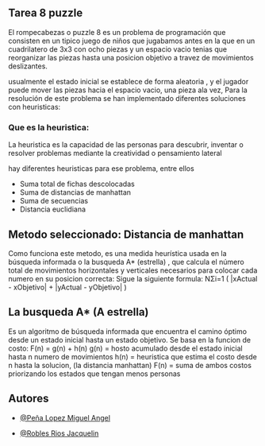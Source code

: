 ## Tarea 8 puzzle

El rompecabezas o puzzle 8 es un problema de programación que consisten en un tipico juego de niños que jugabamos antes en la que en un cuadrilatero de 3x3 con ocho piezas y un espacio vacio tenias que reorganizar las piezas hasta una posicion objetivo a travez de movimientos deslizantes.

usualmente el estado inicial se establece de forma aleatoria , y el jugador puede mover las piezas hacia el espacio vacio, una pieza ala vez, Para la resolución de este problema se han implementado diferentes soluciones con heuristicas:

### Que es la heuristica:

La heuristica es la capacidad de las personas para descubrir, inventar o resolver problemas mediante la creatividad o pensamiento lateral

hay diferentes heuristicas para ese problema, entre ellos

- Suma total de fichas descolocadas
- Suma de distancias de manhattan
- Suma de secuencias
- Distancia euclidiana

## Metodo seleccionado: Distancia de manhattan

Como funciona este metodo, es una medida heurística usada en la búsqueda informada o la busqueda A\* (estrella) , que calcula el número total de movimientos horizontales y verticales necesarios para colocar cada numero en su posicion correcta: Sigue la siguiente formula: NΣi=1 ( |xActual - xObjetivo| + |yActual - yObjetivo| )

## La busqueda A\* (A estrella)

Es un algoritmo de búsqueda informada que encuentra el camino óptimo desde un estado inicial hasta un estado objetivo. Se basa en la funcion de costo:
F(n) = g(n) + h(n)
g(n) = hosto acumulado desde el estado inicial hasta n numero de movimientos
h(n) = heuristica que estima el costo desde n hasta la solucion, (la distancia manhattan)
F(n) = suma de ambos costos priorizando los estados que tengan menos personas

## Autores

- [@Peña Lopez Miguel Angel](https://github.com/KingSplatt)

- [@Robles Rios Jacquelin](https://github.com/jacq1813)
